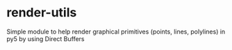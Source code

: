 # render-utils
Simple module to help render graphical primitives (points, lines, polylines) in py5 by using Direct Buffers

